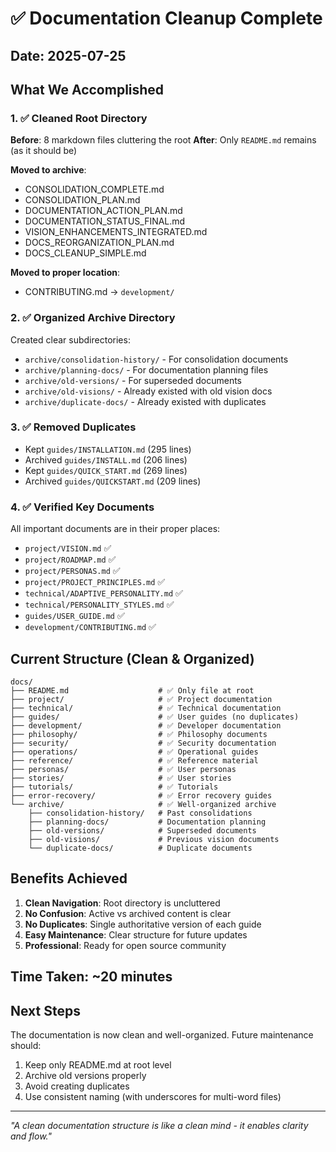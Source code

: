 # ✅ Documentation Cleanup Complete

## Date: 2025-07-25

## What We Accomplished

### 1. ✅ Cleaned Root Directory
**Before**: 8 markdown files cluttering the root
**After**: Only `README.md` remains (as it should be)

**Moved to archive**:
- CONSOLIDATION_COMPLETE.md
- CONSOLIDATION_PLAN.md
- DOCUMENTATION_ACTION_PLAN.md
- DOCUMENTATION_STATUS_FINAL.md
- VISION_ENHANCEMENTS_INTEGRATED.md
- DOCS_REORGANIZATION_PLAN.md
- DOCS_CLEANUP_SIMPLE.md

**Moved to proper location**:
- CONTRIBUTING.md → `development/`

### 2. ✅ Organized Archive Directory
Created clear subdirectories:
- `archive/consolidation-history/` - For consolidation documents
- `archive/planning-docs/` - For documentation planning files
- `archive/old-versions/` - For superseded documents
- `archive/old-visions/` - Already existed with old vision docs
- `archive/duplicate-docs/` - Already existed with duplicates

### 3. ✅ Removed Duplicates
- Kept `guides/INSTALLATION.md` (295 lines)
- Archived `guides/INSTALL.md` (206 lines)
- Kept `guides/QUICK_START.md` (269 lines)  
- Archived `guides/QUICKSTART.md` (209 lines)

### 4. ✅ Verified Key Documents
All important documents are in their proper places:
- `project/VISION.md` ✅
- `project/ROADMAP.md` ✅
- `project/PERSONAS.md` ✅
- `project/PROJECT_PRINCIPLES.md` ✅
- `technical/ADAPTIVE_PERSONALITY.md` ✅
- `technical/PERSONALITY_STYLES.md` ✅
- `guides/USER_GUIDE.md` ✅
- `development/CONTRIBUTING.md` ✅

## Current Structure (Clean & Organized)

```
docs/
├── README.md                    # ✅ Only file at root
├── project/                     # ✅ Project documentation
├── technical/                   # ✅ Technical documentation
├── guides/                      # ✅ User guides (no duplicates)
├── development/                 # ✅ Developer documentation
├── philosophy/                  # ✅ Philosophy documents
├── security/                    # ✅ Security documentation
├── operations/                  # ✅ Operational guides
├── reference/                   # ✅ Reference material
├── personas/                    # ✅ User personas
├── stories/                     # ✅ User stories
├── tutorials/                   # ✅ Tutorials
├── error-recovery/              # ✅ Error recovery guides
└── archive/                     # ✅ Well-organized archive
    ├── consolidation-history/   # Past consolidations
    ├── planning-docs/           # Documentation planning
    ├── old-versions/            # Superseded documents
    ├── old-visions/             # Previous vision documents
    └── duplicate-docs/          # Duplicate documents

```

## Benefits Achieved

1. **Clean Navigation**: Root directory is uncluttered
2. **No Confusion**: Active vs archived content is clear
3. **No Duplicates**: Single authoritative version of each guide
4. **Easy Maintenance**: Clear structure for future updates
5. **Professional**: Ready for open source community

## Time Taken: ~20 minutes

## Next Steps

The documentation is now clean and well-organized. Future maintenance should:
1. Keep only README.md at root level
2. Archive old versions properly
3. Avoid creating duplicates
4. Use consistent naming (with underscores for multi-word files)

---

*"A clean documentation structure is like a clean mind - it enables clarity and flow."*